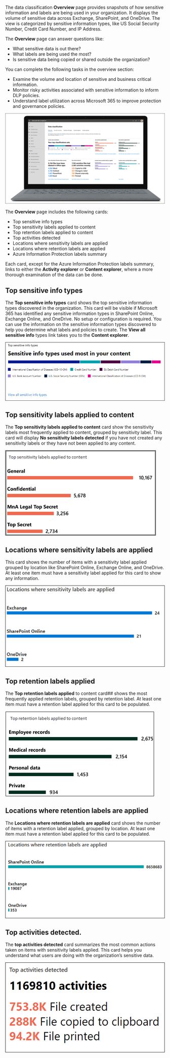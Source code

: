 The data classification **Overview** page provides snapshots of how sensitive information and labels are being used in your organization. It displays the volume of sensitive data across Exchange, SharePoint, and OneDrive. The view is categorized by sensitive information types, like US Social Security Number, Credit Card Number, and IP Address.

The **Overview** page can answer questions like: 
- What sensitive data is out there?
- What labels are being used the most?
- Is sensitive data being copied or shared outside the organization? 

You can complete the following tasks in the overview section:
- Examine the volume and location of sensitive and business critical information.
- Monitor risky activities associated with sensitive information to inform DLP policies.
- Understand label utilization across Microsoft 365 to improve protection and governance policies.
 
![Data classification overview](../media/data-classification-overview.png) 

The **Overview** page includes the following cards:
- Top sensitive info types
- Top sensitivity labels applied to content
- Top retention labels applied to content
- Top activities detected
- Locations where sensitivity labels are applied
- Locations where retention labels are applied
- Azure Information Protection labels summary

Each card, except for the Azure Information Protection labels summary, links to either the **Activity explorer** or **Content explorer**, where a more thorough examination of the data can be done.

## Top sensitive info types
The **Top sensitive info types** card shows the top sensitive information types discovered in the organization. This card will be visible if Microsoft 365 has identified any sensitive information types in SharePoint Online, Exchange Online, and OneDrive. No setup or configuration is required. You can use the information on the sensitive information types discovered to help you determine what labels and policies to create. The **View all sensitive info** types link takes you to the **Content explorer**.

   ![Sensitive info types used most in your content](../media/top-sensitive-info-types.png) 

## Top sensitivity labels applied to content 
The **Top sensitivity labels applied to content** card show the sensitivity labels most frequently applied to content, grouped by sensitivity label. This card will display **No sensitivity labels detected** if you have not created any sensitivity labels or they have not been applied to any content.

   ![Top sensitivity labels applied to content](../media/top-sensitivity-labels.png) 

## Locations where sensitivity labels are applied
This card shows the number of items with a sensitivity label applied grouped by location like SharePoint Online, Exchange Online, and OneDrive. At least one item must have a sensitivity label applied for this card to show any information.

   ![Locations where sensitivity labels are applied](../media/locations-where-sensitivity-labels-are-applied.png) 
 
## Top retention labels applied 
The **Top retention labels applied** to content card## shows the most frequently applied retention labels, grouped by retention label. At least one item must have a retention label applied for this card to be populated.
 
   ![Top retention labels applied](../media/top-retention-labels.png) 

## Locations where retention labels are applied
The **Locations where retention labels are applied** card shows the number of items with a retention label applied, grouped by location. At least one item must have a retention label applied for this card to be populated.
 
   ![Locations where retention labels are applied](../media/locations-where-retention-labels-are-applied.png) 

## Top activities detected.
The **top activities detected** card summarizes the most common actions taken on items with sensitivity labels applied. This card helps you understand what users are doing with the organization’s sensitive data.
 
![Top activities detected](../media/top-activities-detected.png) 
